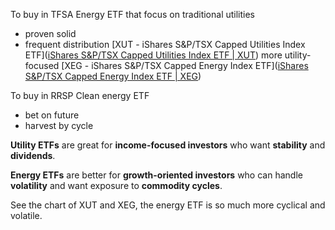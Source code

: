 To buy in TFSA
Energy ETF that focus on traditional utilities
- proven solid
- frequent distribution 
[XUT - iShares S&P/TSX Capped Utilities Index ETF]([iShares S&P/TSX Capped Utilities Index ETF | XUT](https://www.blackrock.com/ca/investors/en/products/239844/ishares-sptsx-capped-utilities-index-etf)) more utility-focused
[XEG - iShares S&P/TSX Capped Energy Index ETF]([iShares S&P/TSX Capped Energy Index ETF | XEG](https://www.blackrock.com/ca/investors/en/products/239839/ishares-sptsx-capped-energy-index-etf))

To buy in RRSP
Clean energy ETF
- bet on future
- harvest by cycle

**Utility ETFs** are great for **income-focused investors** who want **stability** and **dividends**.

**Energy ETFs** are better for **growth-oriented investors** who can handle **volatility** and want exposure to **commodity cycles**.

See the chart of XUT and XEG, the energy ETF is so much more cyclical and volatile. 